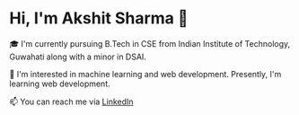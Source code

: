 # Hi, I'm Akshit Sharma 👋

🎓 I'm currently pursuing B.Tech in CSE from Indian Institute of Technology, Guwahati along with a minor in DSAI.

👀 I'm interested in machine learning and web development. Presently, I'm learning web development.


📫 You can reach me via <a href="https://www.linkedin.com/in/akshitsharma1/">LinkedIn</a>
